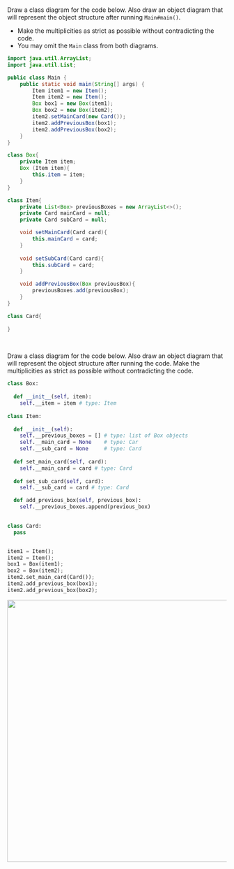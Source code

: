 <panel header="{{ icon_Q_A }} Class Diagram for code">
<question>

<tabs> 
  <tab header="Java">

Draw a class diagram for the code below. Also draw an object diagram that will represent the object structure after running `Main#main()`.
* Make the multiplicities as strict as possible without contradicting the code.
* You may omit the `Main` class from both diagrams.
```java
import java.util.ArrayList;
import java.util.List;

public class Main {
    public static void main(String[] args) {
        Item item1 = new Item();
        Item item2 = new Item();
        Box box1 = new Box(item1);
        Box box2 = new Box(item2);
        item2.setMainCard(new Card());
        item2.addPreviousBox(box1);
        item2.addPreviousBox(box2);
    }
}

class Box{
    private Item item;
    Box (Item item){
        this.item = item;
    }
}

class Item{
    private List<Box> previousBoxes = new ArrayList<>();
    private Card mainCard = null;
    private Card subCard = null;

    void setMainCard(Card card){
        this.mainCard = card;
    }
    
    void setSubCard(Card card){
        this.subCard = card;
    }

    void addPreviousBox(Box previousBox){
        previousBoxes.add(previousBox);
    }
}

class Card{
    
}
```
  </tab>
  <tab header="Python">

Draw a class diagram for the code below. Also draw an object diagram that will represent the object structure after running the code. Make the multiplicities as strict as possible without contradicting the code.
```python
class Box:
  
  def __init__(self, item):
    self.__item = item # type: Item
    
class Item:
  
  def __init__(self):
    self.__previous_boxes = [] # type: list of Box objects
    self.__main_card = None    # type: Car
    self.__sub_card = None     # type: Card
    
  def set_main_card(self, card):
    self.__main_card = card # type: Card
    
  def set_sub_card(self, card):
    self.__sub_card = card # type: Card

  def add_previous_box(self, previous_box):
    self.__previous_boxes.append(previous_box)
    

class Card:
  pass


item1 = Item();
item2 = Item();
box1 = Box(item1);
box2 = Box(item2);
item2.set_main_card(Card());
item2.add_previous_box(box1);
item2.add_previous_box(box2);
```
</tab>
</tabs>

<div slot="answer">

<img src="{{baseUrl}}/uml/classDiagrams/combine/basic/images/classDiagramForCodeAnswer.png" width="600" />

</div>

</question>
</panel>
